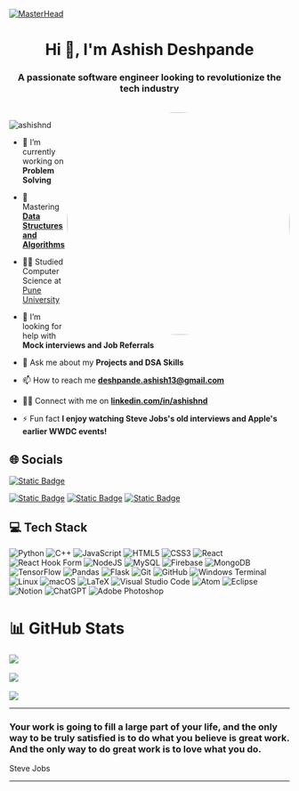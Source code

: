 [![MasterHead](https://1.bp.blogspot.com/-7A4WynwLsMw/XbBpCXG8fHI/AAAAAAAAMt4/uOa1bpLskYgrwGbllhSu2SDj_Mig8SXJQCLcBGAsYHQ/s1600/2000_600px.gif)](https://rishavchanda.io)
<h1 align="center">Hi 👋, I'm Ashish Deshpande</h1>
<h3 align="center">A passionate software engineer looking to revolutionize the tech industry</h3><br/>
<img align="right" alt="Coding" width="400" src="https://64.media.tumblr.com/da819a987d1c4c219259f36684cead6a/5fbcac8f2768d27d-4d/s540x810/65a6bff9298dd6bfe1e5a2b286f22b84e67902e8.gifv" style="border-radius: 50%;">


<p align="left"> <img src="https://komarev.com/ghpvc/?username=ashishnd&label=Profile%20views&color=0e75b6&style=flat" alt="ashishnd" /> </p>

- 🔭 I’m currently working on **Problem Solving**

- 💪 Mastering [**Data Structures and Algorithms**](https://leetcode.com/u/ashishnd/)

- 🧑‍🎓 Studied Computer Science at [Pune University](http://www.unipune.ac.in/)

- 🤝 I’m looking for help with **Mock interviews and Job Referrals**

- 💬 Ask me about my **Projects and DSA Skills**

- 📫 How to reach me **deshpande.ashish13@gmail.com**

- 🧑‍💼 Connect with me on **[linkedin.com/in/ashishnd](https://www.linkedin.com/in/ashishnd/)**

- ⚡ Fun fact **I enjoy watching Steve Jobs's old interviews and Apple's earlier WWDC events!**

<!--<h3 align="left">Connect with me</h3>
<p align="left">
<div align="left">
  <img src="https://raw.githubusercontent.com/maurodesouza/profile-readme-generator/master/src/assets/icons/social/linkedin/default.svg" width="52" height="40" alt="linkedin logo"  />
  <img src="https://raw.githubusercontent.com/maurodesouza/profile-readme-generator/master/src/assets/icons/social/gmail/default.svg" width="52" height="40" alt="gmail logo"  />
  <img src="https://raw.githubusercontent.com/maurodesouza/profile-readme-generator/master/src/assets/icons/social/instagram/default.svg" width="52" height="40" alt="instagram logo"  />
  <img src="https://raw.githubusercontent.com/maurodesouza/profile-readme-generator/master/src/assets/icons/social/whatsapp/default.svg" width="52" height="40" alt="whatsapp logo"  />
</div>  -->

###
  
</p>


## 🌐 Socials
<!--
<a href="https://linkedin.com/in/ashishnd" target="blank"><img align="center" src="https://raw.githubusercontent.com/rahuldkjain/github-profile-readme-generator/master/src/images/icons/Social/linked-in-alt.svg" alt="https://linkedin.com/in/ashishnd" height="30" width="40" /></a>
<a href="https://instagram.com/ashish.deshpande_" target="blank"><img align="center" src="https://raw.githubusercontent.com/rahuldkjain/github-profile-readme-generator/master/src/images/icons/Social/instagram.svg" alt="https://instagram.com/ashish.deshpande_" height="30" width="40" /></a>
<a href="https://leetcode.com/u/ashishnd" target="blank"><img align="center" src="https://raw.githubusercontent.com/rahuldkjain/github-profile-readme-generator/master/src/images/icons/Social/leet-code.svg" alt="https://leetcode.com/u/ashish_deshpande" height="30" width="40" /></a>
-->

<!-- [![Instagram](https://img.shields.io/badge/Instagram-%23E4405F.svg?logo=Instagram&logoColor=white)](https://instagram.com/ashish.deshpande_) [![LinkedIn](https://img.shields.io/badge/LinkedIn-%230077B5.svg?logo=linkedin&logoColor=white)](https://linkedin.com/in/ashishnd) -->
[<img alt="Static Badge" src="https://img.shields.io/badge/-deshpande.ashish13%40gmail.com-white?logo=gmail&logoColor=%23f5f5f5&color=%23c71610">](mailto:deshpande.ashish13@gmail.com)

[<img alt="Static Badge" src="https://img.shields.io/badge/-Linkedin-blue?logo=linkedin">](https://www.linkedin.com/in/ashishnd/)
[<img alt="Static Badge" src="https://img.shields.io/badge/-Leetcode-black?logo=leetcode&color=grey">](https://leetcode.com/u/ashishnd/)
[<img alt="Static Badge" src="https://img.shields.io/badge/-Instagram-pink?logo=instagram">](https://www.instagram.com/ashish.deshpande_/)
<!-- [![LeetCode](https://img.shields.io/badge/LeetCode-000000?style=for-the-badge&logo=LeetCode&logoColor=#d16c06)](https://leetcode.com/u/ashishnd/) -->

<!--
## 💻 Tech Stack

<table>
  <tr>
    <td align="center">
      <img src="https://img.shields.io/badge/python-3670A0?style=for-the-badge&logo=python&logoColor=ffdd54" alt="Python"/>
    </td>
    <td align="center">
      <img src="https://img.shields.io/badge/c++-%2300599C.svg?style=for-the-badge&logo=c%2B%2B&logoColor=white" alt="C++"/>
    </td>
    <td align="center">
      <img src="https://img.shields.io/badge/javascript-%23323330.svg?style=for-the-badge&logo=javascript&logoColor=%23F7DF1E" alt="JavaScript"/>
    </td>
    <td align="center">
      <img src="https://img.shields.io/badge/html5-%23E34F26.svg?style=for-the-badge&logo=html5&logoColor=white" alt="HTML5"/>
    </td>
    <td align="center">
      <img src="https://img.shields.io/badge/css3-%231572B6.svg?style=for-the-badge&logo=css3&logoColor=white" alt="CSS3"/>
    </td>
  </tr>
  <tr>
    <td align="center">
      <img src="https://img.shields.io/badge/react-%2320232a.svg?style=for-the-badge&logo=react&logoColor=%2361DAFB" alt="React"/>
    </td>
    <td align="center">
      <img src="https://img.shields.io/badge/React%20Hook%20Form-%23EC5990.svg?style=for-the-badge&logo=reacthookform&logoColor=white" alt="React Hook Form"/>
    </td>
    <td align="center">
      <img src="https://img.shields.io/badge/node.js-6DA55F?style=for-the-badge&logo=node.js&logoColor=white" alt="NodeJS"/>
    </td>
    <td align="center">
      <img src="https://img.shields.io/badge/mysql-4479A1.svg?style=for-the-badge&logo=mysql&logoColor=white" alt="MySQL"/>
    </td>
    <td align="center">
      <img src="https://img.shields.io/badge/firebase-%23039BE5.svg?style=for-the-badge&logo=firebase" alt="Firebase"/>
    </td>
  </tr>
  <tr>
    <td align="center">
      <img src="https://img.shields.io/badge/MongoDB-%234ea94b.svg?style=for-the-badge&logo=mongodb&logoColor=white" alt="MongoDB"/>
    </td>
    <td align="center">
      <img src="https://img.shields.io/badge/TensorFlow-%23FF6F00.svg?style=for-the-badge&logo=TensorFlow&logoColor=white" alt="TensorFlow"/>
    </td>
    <td align="center">
      <img src="https://img.shields.io/badge/pandas-%23150458.svg?style=for-the-badge&logo=pandas&logoColor=white" alt="Pandas"/>
    </td>
    <td align="center">
      <img src="https://img.shields.io/badge/flask-%23000.svg?style=for-the-badge&logo=flask&logoColor=white" alt="Flask"/>
    </td>
    <td align="center">
      <img src="https://img.shields.io/badge/git-%23F05033.svg?style=for-the-badge&logo=git&logoColor=white" alt="Git"/>
    </td>
  </tr>
  <tr>
    <td align="center">
      <img src="https://img.shields.io/badge/github-%23121011.svg?style=for-the-badge&logo=github&logoColor=white" alt="GitHub"/>
    </td>
    <td align="center">
      <img src="https://img.shields.io/badge/Windows%20Terminal-%234D4D4D.svg?style=for-the-badge&logo=windows-terminal&logoColor=white" alt="Windows Terminal"/>
    </td>
    <td align="center">
      <img src="https://img.shields.io/badge/Linux-FCC624?style=for-the-badge&logo=linux&logoColor=black" alt="Linux"/>
    </td>
    <td align="center">
      <img src="https://img.shields.io/badge/mac%20os-000000?style=for-the-badge&logo=macos&logoColor=F0F0F0" alt="macOS"/>
    </td>
    <td align="center">
      <img src="https://img.shields.io/badge/latex-%23008080.svg?style=for-the-badge&logo=latex&logoColor=white" alt="LaTeX"/>
    </td>
  </tr>
  <tr>
    <td align="center">
      <img src="https://img.shields.io/badge/adobe%20photoshop-%2331A8FF.svg?style=for-the-badge&logo=adobe%20photoshop&logoColor=white" alt="Adobe Photoshop"/>
    </td>
  </tr>
</table>
-->

## 💻 Tech Stack
![Python](https://img.shields.io/badge/python-3670A0?style=for-the-badge&logo=python&logoColor=ffdd54) ![C++](https://img.shields.io/badge/c++-%2300599C.svg?style=for-the-badge&logo=c%2B%2B&logoColor=white) ![JavaScript](https://img.shields.io/badge/javascript-%23323330.svg?style=for-the-badge&logo=javascript&logoColor=%23F7DF1E) ![HTML5](https://img.shields.io/badge/html5-%23E34F26.svg?style=for-the-badge&logo=html5&logoColor=white) ![CSS3](https://img.shields.io/badge/css3-%231572B6.svg?style=for-the-badge&logo=css3&logoColor=white) ![React](https://img.shields.io/badge/react-%2320232a.svg?style=for-the-badge&logo=react&logoColor=%2361DAFB) ![React Hook Form](https://img.shields.io/badge/React%20Hook%20Form-%23EC5990.svg?style=for-the-badge&logo=reacthookform&logoColor=white) ![NodeJS](https://img.shields.io/badge/node.js-6DA55F?style=for-the-badge&logo=node.js&logoColor=white) ![MySQL](https://img.shields.io/badge/mysql-4479A1.svg?style=for-the-badge&logo=mysql&logoColor=white) ![Firebase](https://img.shields.io/badge/firebase-%23039BE5.svg?style=for-the-badge&logo=firebase) ![MongoDB](https://img.shields.io/badge/MongoDB-%234ea94b.svg?style=for-the-badge&logo=mongodb&logoColor=white) ![TensorFlow](https://img.shields.io/badge/TensorFlow-%23FF6F00.svg?style=for-the-badge&logo=TensorFlow&logoColor=white) ![Pandas](https://img.shields.io/badge/pandas-%23150458.svg?style=for-the-badge&logo=pandas&logoColor=white) ![Flask](https://img.shields.io/badge/flask-%23000.svg?style=for-the-badge&logo=flask&logoColor=white) ![Git](https://img.shields.io/badge/git-%23F05033.svg?style=for-the-badge&logo=git&logoColor=white) ![GitHub](https://img.shields.io/badge/github-%23121011.svg?style=for-the-badge&logo=github&logoColor=white) ![Windows Terminal](https://img.shields.io/badge/Windows%20Terminal-%234D4D4D.svg?style=for-the-badge&logo=windows-terminal&logoColor=white) ![Linux](https://img.shields.io/badge/Linux-FCC624?style=for-the-badge&logo=linux&logoColor=black) ![macOS](https://img.shields.io/badge/mac%20os-000000?style=for-the-badge&logo=macos&logoColor=F0F0F0) ![LaTeX](https://img.shields.io/badge/latex-%23008080.svg?style=for-the-badge&logo=latex&logoColor=white) ![Visual Studio Code](https://img.shields.io/badge/Visual%20Studio%20Code-0078d7.svg?style=for-the-badge&logo=visual-studio-code&logoColor=white) ![Atom](https://img.shields.io/badge/Atom-%2366595C.svg?style=for-the-badge&logo=atom&logoColor=white) ![Eclipse](https://img.shields.io/badge/Eclipse-FE7A16.svg?style=for-the-badge&logo=Eclipse&logoColor=white) ![Notion](https://img.shields.io/badge/Notion-%23000000.svg?style=for-the-badge&logo=notion&logoColor=white) ![ChatGPT](https://img.shields.io/badge/chatGPT-74aa9c?style=for-the-badge&logo=openai&logoColor=white) ![Adobe Photoshop](https://img.shields.io/badge/adobe%20photoshop-%2331A8FF.svg?style=for-the-badge&logo=adobe%20photoshop&logoColor=white)
# 📊 GitHub Stats
![](https://github-readme-stats.vercel.app/api?username=ashishnd&show_icons=true&theme=radical)<br/>
<br/>
![](https://github-readme-streak-stats.herokuapp.com/?user=ashishnd&)<br/>
<br/>
![](https://github-readme-stats.vercel.app/api/top-langs?username=ashishnd&show_icons=true&locale=en&layout=compact)
<!--
## 🏆 GitHub Trophies
![](https://github-profile-trophy.vercel.app/?username=ashishnd&theme=radical&no-frame=false&no-bg=false&margin-w=4)
-->
<!--
### 🔝 Top Contributed Repo
![](https://github-contributor-stats.vercel.app/api?username=ashishnd&limit=5&theme=dark&combine_all_yearly_contributions=true)
-->
---

### Your work is going to fill a large part of your life, and the only way to be truly satisfied is to do what you believe is great work. And the only way to do great work is to love what you do.
<!-- ![](https://quotes-github-readme.vercel.app/api?type=horizontal&theme=radical) -->
Steve Jobs

---

<!-- Proudly created with GPRM ( https://gprm.itsvg.in ) -->
